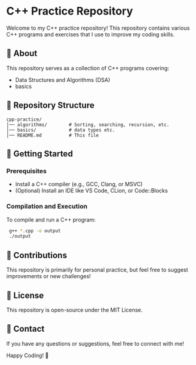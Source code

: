 # C++ Practice Repository

Welcome to my C++ practice repository! This repository contains various C++ programs and exercises that I use to improve my coding skills.

## 📌 About
This repository serves as a collection of C++ programs covering:
- Data Structures and Algorithms (DSA)
- basics

## 📂 Repository Structure
```
cpp-practice/
│── algorithms/        # Sorting, searching, recursion, etc.
│── basics/            # data types etc.
│── README.md          # This file
```

## 🚀 Getting Started
### Prerequisites
- Install a C++ compiler (e.g., GCC, Clang, or MSVC)
- (Optional) Install an IDE like VS Code, CLion, or Code::Blocks

### Compilation and Execution
To compile and run a C++ program:
```sh
 g++ *.cpp -o output
 ./output
```

## 🤝 Contributions
This repository is primarily for personal practice, but feel free to suggest improvements or new challenges!

## 📜 License
This repository is open-source under the MIT License.

## 📧 Contact
If you have any questions or suggestions, feel free to connect with me!

Happy Coding! 🚀

